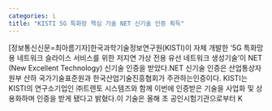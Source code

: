 ```yaml
---
categories: i
title: "KISTI 5G 특화망 핵심 기술 NET 신기술 인증 획득"
---
```

[정보통신신문=최아름기자]한국과학기술정보연구원(KISTI)이 자체 개발한 &lsquo;5G 특화망용 네트워크 슬라이스 서비스를 위한 저지연 가상 전용 유선 네트워크 생성기술&rsquo;이 NET (New Excellent Technology) 신기술 인증을 받았다.NET 신기술 인증은 산업통상자원부 산하 국가기술표준원과 한국산업기술진흥협회가 주관하는인증이다. KISTI는 KISTI의 연구소기업인 ㈜트렌토 시스템즈와 함께 이번에 인증받은 기술을 사업화 및 상용화하며 인증을 받게 됐다고 밝혔다.이 기술은 올해 초 공인시험기관으로부터 K